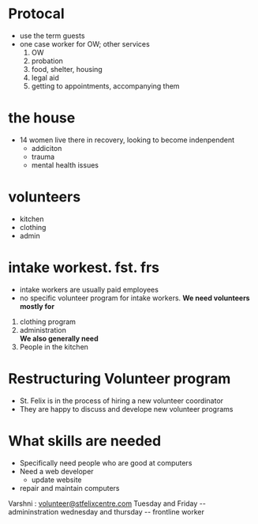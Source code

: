 # Protocal
+ use the term guests
+ one case worker for OW; other services
    1. OW
    2. probation
    3. food, shelter, housing
    4. legal aid
    5. getting to appointments, accompanying them 
 
# the house
+ 14 women live there in recovery, looking to become indenpendent
    - addiciton
    - trauma
    - mental health issues

# volunteers
+ kitchen
+ clothing
+ admin

# intake workest. fst. frs
   + intake workers are usually paid employees
   + no specific volunteer program for intake workers. 
**We need volunteers mostly for**
1. clothing program 
2. administration     
**We also generally need**
3. People in the kitchen    

# Restructuring Volunteer program
+ St. Felix is in the process of hiring a new volunteer coordinator
+ They are happy to discuss and develope new volunteer programs

# What skills are needed
+ Specifically need people who are good at computers
+ Need a web developer
    - update website
+ repair and maintain computers


Varshni : volunteer@stfelixcentre.com
Tuesday and Friday -- admininstration
wednesday and thursday -- frontline worker


